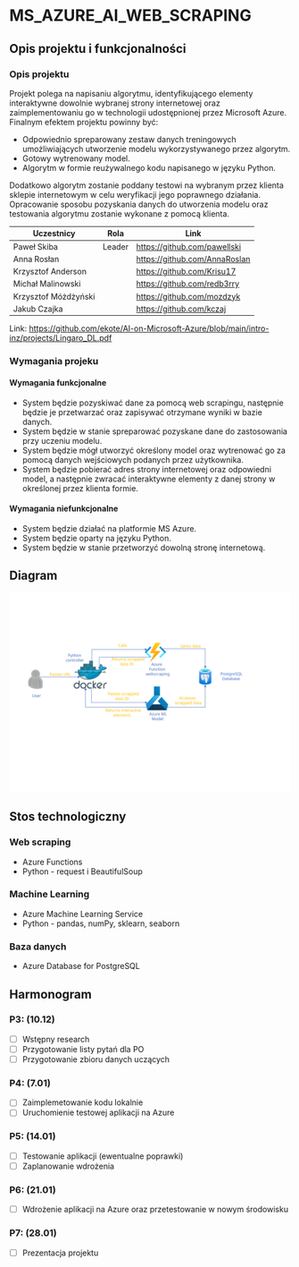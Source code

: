 # MS_AZURE_AI_WEB_SCRAPING
## Opis projektu i funkcjonalności
### Opis projektu
Projekt polega na napisaniu algorytmu, identyfikującego elementy interaktywne dowolnie wybranej strony internetowej oraz zaimplementowaniu go w technologii udostępnionej przez Microsoft Azure. Finalnym efektem projektu powinny być:
* Odpowiednio spreparowany zestaw danych treningowych umożliwiających utworzenie modelu wykorzystywanego przez algorytm.
* Gotowy wytrenowany model.
* Algorytm w formie reużywalnego kodu napisanego w języku Python.

Dodatkowo algorytm zostanie poddany testowi na wybranym przez klienta sklepie internetowym w celu weryfikacji jego poprawnego działania. Opracowanie sposobu pozyskania danych do utworzenia modelu oraz testowania algorytmu zostanie wykonane z pomocą klienta.

Uczestnicy | Rola | Link
--- | --- | ---
Paweł Skiba | Leader |https://github.com/pawellski
Anna Rosłan | | https://github.com/AnnaRoslan
Krzysztof Anderson| | https://github.com/Krisu17
Michał Malinowski | | https://github.com/redb3rry
Krzysztof Móżdżyński | | https://github.com/mozdzyk
Jakub Czajka | | https://github.com/kczaj

Link: https://github.com/ekote/AI-on-Microsoft-Azure/blob/main/intro-inz/projects/Lingaro_DL.pdf

### Wymagania projeku
#### Wymagania funkcjonalne
* System będzie pozyskiwać dane za pomocą web scrapingu, następnie będzie je przetwarzać oraz zapisywać otrzymane wyniki w bazie danych.
* System będzie w stanie spreparować pozyskane dane do zastosowania przy uczeniu modelu.
* System będzie mógł utworzyć określony model oraz wytrenować go za pomocą danych wejściowych podanych przez użytkownika.
* System będzie pobierać adres strony internetowej oraz odpowiedni model, a następnie zwracać interaktywne elementy z danej strony w określonej przez klienta formie.

#### Wymagania niefunkcjonalne
* System będzie działać na platformie MS Azure.
* System będzie oparty na języku Python.
* System będzie w stanie przetworzyć dowolną stronę internetową.

## Diagram
<img src="./sequenceDiagram.svg">

## Stos technologiczny

### Web scraping
* Azure Functions
* Python - request i BeautifulSoup
### Machine Learning
* Azure Machine Learning Service
* Python - pandas, numPy, sklearn, seaborn
### Baza danych
* Azure Database for PostgreSQL

## Harmonogram

### P3: (10.12)  

- [ ] Wstępny research  
- [ ] Przygotowanie listy pytań dla PO    
- [ ] Przygotowanie zbioru danych uczących  

### P4: (7.01) 

- [ ] Zaimplemetowanie kodu lokalnie
- [ ] Uruchomienie testowej aplikacji na Azure

### P5: (14.01) 

- [ ] Testowanie aplikacji (ewentualne poprawki)  
- [ ] Zaplanowanie wdrożenia  

### P6: (21.01)  

- [ ] Wdrożenie aplikacji na Azure oraz przetestowanie w nowym środowisku

### P7: (28.01)  

- [ ] Prezentacja projektu
